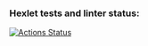 ### Hexlet tests and linter status:
[![Actions Status](https://github.com/feyvor/php-project-lvl1/workflows/hexlet-check/badge.svg)](https://github.com/feyvor/php-project-lvl1/actions)